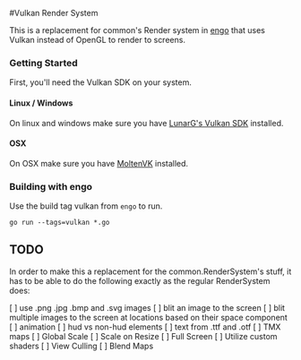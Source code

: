 #Vulkan Render System

This is a replacement for common's Render system in [engo](https://engoengine.github.io) that uses Vulkan
instead of OpenGL to render to screens.

### Getting Started

First, you'll need the Vulkan SDK on your system.

#### Linux / Windows

On linux and windows make sure you have [LunarG's Vulkan SDK](https://www.lunarg.com/vulkan-sdk/)
installed.

#### OSX

On OSX make sure you have [MoltenVK](https://github.com/KhronosGroup/MoltenVK)
installed.

### Building with engo

Use the build tag vulkan from `engo` to run.

`go run --tags=vulkan *.go`

## TODO

In order to make this a replacement for the common.RenderSystem's stuff, it
has to be able to do the following exactly as the regular RenderSystem does:

[ ] use .png .jpg .bmp and .svg images
[ ] blit an image to the screen
[ ] blit multiple images to the screen at locations based on their space component
[ ] animation
[ ] hud vs non-hud elements
[ ] text from .ttf and .otf
[ ] TMX maps
[ ] Global Scale
[ ] Scale on Resize
[ ] Full Screen
[ ] Utilize custom shaders
[ ] View Culling
[ ] Blend Maps
